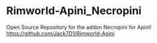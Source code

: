# Rimworld-Apini_Necropini
Open Source Repository for the addon Necropini for Apini!
https://github.com/Jack7D1/Rimworld-Apini
